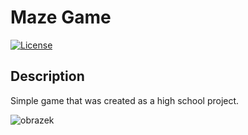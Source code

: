 # Maze Game
[![License](https://img.shields.io/badge/license-MIT-blue.svg)](LICENSE)

## Description
Simple game that was created as a high school project.

![obrazek](https://github.com/kristynaumlaufova/Maze-Game/assets/126787314/e1d19b14-0705-46d3-86f6-7cc0c796da50)


